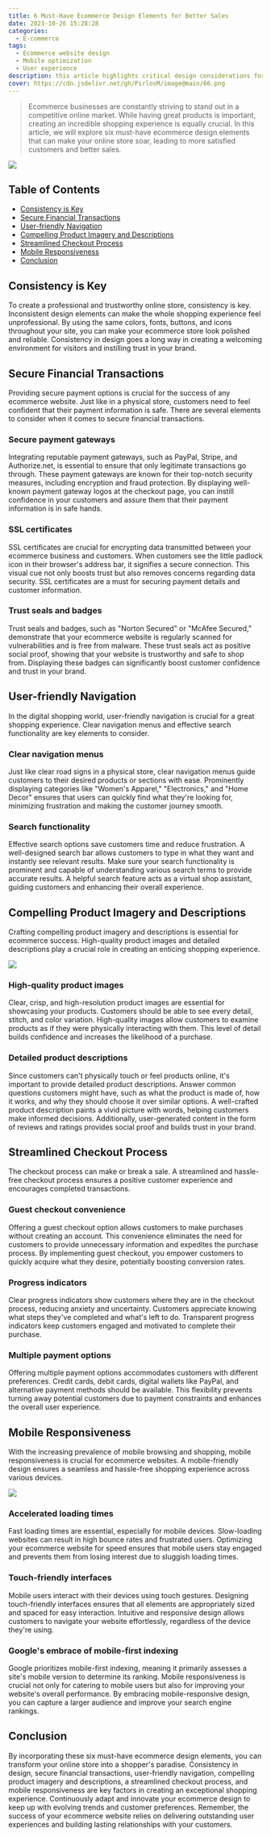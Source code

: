 ```yaml
---
title: 6 Must-Have Ecommerce Design Elements for Better Sales
date: 2023-10-26 15:28:28
categories:
  - E-commerce
tags:
  - Ecommerce website design
  - Mobile optimization
  - User experience
description: this article highlights critical design considerations for crafting a smooth, secure and compelling ecommerce website to delight customers and boost business performance. The insights can help ecommerce sites benchmark their design and identify areas of improvement.
cover: https://cdn.jsdelivr.net/gh/PirlosM/image@main/66.png
---
```


> Ecommerce businesses are constantly striving to stand out in a competitive online market. While having great products is important, creating an incredible shopping experience is equally crucial. In this article, we will explore six must-have ecommerce design elements that can make your online store soar, leading to more satisfied customers and better sales.

![](https://cdn.jsdelivr.net/gh/PirlosM/image@main/20231026150357.png)

## Table of Contents
- [Consistency is Key](#consistency-is-key)
- [Secure Financial Transactions](#secure-financial-transactions)  
- [User-friendly Navigation](#user-friendly-navigation)
- [Compelling Product Imagery and Descriptions](#compelling-product-imagery-and-descriptions)
- [Streamlined Checkout Process](#streamlined-checkout-process)
- [Mobile Responsiveness](#mobile-responsiveness)
- [Conclusion](#conclusion)

## Consistency is Key

To create a professional and trustworthy online store, consistency is key. Inconsistent design elements can make the whole shopping experience feel unprofessional. By using the same colors, fonts, buttons, and icons throughout your site, you can make your ecommerce store look polished and reliable. Consistency in design goes a long way in creating a welcoming environment for visitors and instilling trust in your brand.

## Secure Financial Transactions

Providing secure payment options is crucial for the success of any ecommerce website. Just like in a physical store, customers need to feel confident that their payment information is safe. There are several elements to consider when it comes to secure financial transactions.

### Secure payment gateways

Integrating reputable payment gateways, such as PayPal, Stripe, and Authorize.net, is essential to ensure that only legitimate transactions go through. These payment gateways are known for their top-notch security measures, including encryption and fraud protection. By displaying well-known payment gateway logos at the checkout page, you can instill confidence in your customers and assure them that their payment information is in safe hands.

### SSL certificates  

SSL certificates are crucial for encrypting data transmitted between your ecommerce business and customers. When customers see the little padlock icon in their browser's address bar, it signifies a secure connection. This visual cue not only boosts trust but also removes concerns regarding data security. SSL certificates are a must for securing payment details and customer information.

### Trust seals and badges

Trust seals and badges, such as "Norton Secured" or "McAfee Secured," demonstrate that your ecommerce website is regularly scanned for vulnerabilities and is free from malware. These trust seals act as positive social proof, showing that your website is trustworthy and safe to shop from. Displaying these badges can significantly boost customer confidence and trust in your brand.

## User-friendly Navigation

In the digital shopping world, user-friendly navigation is crucial for a great shopping experience. Clear navigation menus and effective search functionality are key elements to consider. 

### Clear navigation menus

Just like clear road signs in a physical store, clear navigation menus guide customers to their desired products or sections with ease. Prominently displaying categories like "Women's Apparel," "Electronics," and "Home Decor" ensures that users can quickly find what they're looking for, minimizing frustration and making the customer journey smooth.

### Search functionality

Effective search options save customers time and reduce frustration. A well-designed search bar allows customers to type in what they want and instantly see relevant results. Make sure your search functionality is prominent and capable of understanding various search terms to provide accurate results. A helpful search feature acts as a virtual shop assistant, guiding customers and enhancing their overall experience.

## Compelling Product Imagery and Descriptions

Crafting compelling product imagery and descriptions is essential for ecommerce success. High-quality product images and detailed descriptions play a crucial role in creating an enticing shopping experience. 

![](https://cdn.jsdelivr.net/gh/PirlosM/image@main/20231026150521.png)

### High-quality product images

Clear, crisp, and high-resolution product images are essential for showcasing your products. Customers should be able to see every detail, stitch, and color variation. High-quality images allow customers to examine products as if they were physically interacting with them. This level of detail builds confidence and increases the likelihood of a purchase.

### Detailed product descriptions

Since customers can't physically touch or feel products online, it's important to provide detailed product descriptions. Answer common questions customers might have, such as what the product is made of, how it works, and why they should choose it over similar options. A well-crafted product description paints a vivid picture with words, helping customers make informed decisions. Additionally, user-generated content in the form of reviews and ratings provides social proof and builds trust in your brand.

## Streamlined Checkout Process 

The checkout process can make or break a sale. A streamlined and hassle-free checkout process ensures a positive customer experience and encourages completed transactions.

### Guest checkout convenience

Offering a guest checkout option allows customers to make purchases without creating an account. This convenience eliminates the need for customers to provide unnecessary information and expedites the purchase process. By implementing guest checkout, you empower customers to quickly acquire what they desire, potentially boosting conversion rates.

### Progress indicators 

Clear progress indicators show customers where they are in the checkout process, reducing anxiety and uncertainty. Customers appreciate knowing what steps they've completed and what's left to do. Transparent progress indicators keep customers engaged and motivated to complete their purchase. 

### Multiple payment options

Offering multiple payment options accommodates customers with different preferences. Credit cards, debit cards, digital wallets like PayPal, and alternative payment methods should be available. This flexibility prevents turning away potential customers due to payment constraints and enhances the overall user experience.

## Mobile Responsiveness

With the increasing prevalence of mobile browsing and shopping, mobile responsiveness is crucial for ecommerce websites. A mobile-friendly design ensures a seamless and hassle-free shopping experience across various devices.

![](https://cdn.jsdelivr.net/gh/PirlosM/image@main/20231026150644.png)

### Accelerated loading times

Fast loading times are essential, especially for mobile devices. Slow-loading websites can result in high bounce rates and frustrated users. Optimizing your ecommerce website for speed ensures that mobile users stay engaged and prevents them from losing interest due to sluggish loading times.

### Touch-friendly interfaces  

Mobile users interact with their devices using touch gestures. Designing touch-friendly interfaces ensures that all elements are appropriately sized and spaced for easy interaction. Intuitive and responsive design allows customers to navigate your website effortlessly, regardless of the device they're using.

### Google's embrace of mobile-first indexing

Google prioritizes mobile-first indexing, meaning it primarily assesses a site's mobile version to determine its ranking. Mobile responsiveness is crucial not only for catering to mobile users but also for improving your website's overall performance. By embracing mobile-responsive design, you can capture a larger audience and improve your search engine rankings.

## Conclusion

By incorporating these six must-have ecommerce design elements, you can transform your online store into a shopper's paradise. Consistency in design, secure financial transactions, user-friendly navigation, compelling product imagery and descriptions, a streamlined checkout process, and mobile responsiveness are key factors in creating an exceptional shopping experience. Continuously adapt and innovate your ecommerce design to keep up with evolving trends and customer preferences. Remember, the success of your ecommerce website relies on delivering outstanding user experiences and building lasting relationships with your customers.

